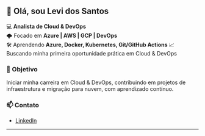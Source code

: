 ## 👋 Olá, sou Levi dos Santos

💻 **Analista de Cloud & DevOps**  
🌩️ Focado em **Azure | AWS | GCP | DevOps**  
🛠️ Aprendendo **Azure, Docker, Kubernetes, Git/GitHub Actions**
📈 Buscando minha primeira oportunidade prática em Cloud & DevOps

### 🚀 Objetivo
Iniciar minha carreira em Cloud & DevOps, contribuindo em projetos de infraestrutura e migração para nuvem, com aprendizado contínuo.

### 📫 Contato
- [LinkedIn](https://www.linkedin.com/in/levijuniobs)

---
